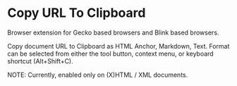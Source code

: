 # Copy URL To Clipboard

Browser extension for Gecko based browsers and Blink based browsers.

Copy document URL to Clipboard as HTML Anchor, Markdown, Text.
Format can be selected from either the tool button, context menu, or keyboard shortcut (Alt+Shift+C).

NOTE: Currently, enabled only on (X)HTML / XML documents.
